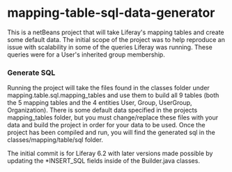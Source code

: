 # mapping-table-sql-data-generator

This is a netBeans project that will take Liferay's mapping tables and create some default data. The initial scope of the project was to help reproduce an issue with scalability in some of the queries Liferay was running. These queries were for a User's inherited group membership.

### Generate SQL

Running the project will take the files found in the classes folder under mapping.table.sql.mapping_tables and use them to build all 9 tables (both the 5 mapping tables and the 4 entities User, Group, UserGroup, Organization). There is some default data specified in the projects mapping_tables folder, but you must change/replace these files with your data and build the project in order for your data to be used. Once the project has been compiled and run, you will find the generated sql in the classes/mapping/table/sql folder.

The initial commit is for Liferay 6.2 with later versions made possible by updating the *INSERT_SQL fields inside of the Builder.java classes.